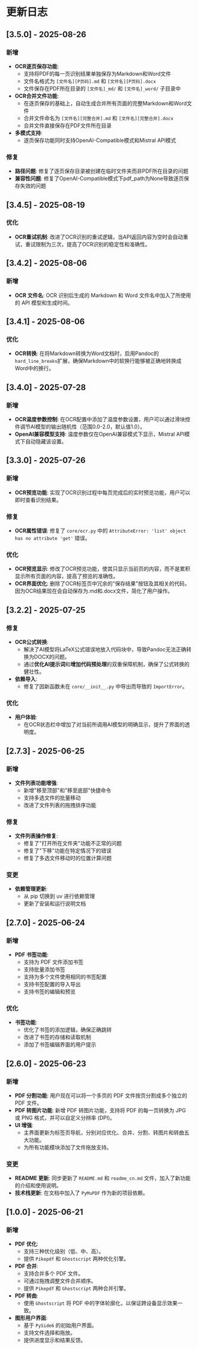 # 更新日志

## [3.5.0] - 2025-08-26

### 新增

- **OCR逐页保存功能**:
  - 支持将PDF的每一页识别结果单独保存为Markdown和Word文件
  - 文件名格式为 `[文件名][P页码].md` 和 `[文件名][P页码].docx`
  - 文件保存在PDF所在目录的 `[文件名]_md/` 和 `[文件名]_word/` 子目录中
- **OCR合并文件功能**:
  - 在逐页保存的基础上，自动生成合并所有页面的完整Markdown和Word文件
  - 合并文件命名为 `[文件名][完整合并].md` 和 `[文件名][完整合并].docx`
  - 合并文件直接保存在PDF文件所在目录
- **多模式支持**:
  - 逐页保存功能同时支持OpenAI-Compatible模式和Mistral API模式

### 修复

- **路径问题**: 修复了逐页保存目录被创建在临时文件夹而非PDF所在目录的问题
- **兼容性问题**: 修复了OpenAI-Compatible模式下pdf_path为None导致逐页保存失效的问题

## [3.4.5] - 2025-08-19

### 优化

- **OCR重试机制**: 改进了OCR识别的重试逻辑，当API返回内容为空时会自动重试，重试限制为三次，提高了OCR识别的稳定性和准确性。

## [3.4.2] - 2025-08-06

### 新增

- **OCR 文件名**: OCR 识别后生成的 Markdown 和 Word 文件名中加入了所使用的 API 模型和生成时间。

## [3.4.1] - 2025-08-06

### 优化

- **OCR转换**: 在将Markdown转换为Word文档时，启用Pandoc的`hard_line_breaks`扩展，确保Markdown中的软换行能够被正确地转换成Word中的换行。

## [3.4.0] - 2025-07-28

### 新增

- **OCR温度参数控制**: 在OCR配置中添加了温度参数设置，用户可以通过滑块控件调节AI模型的输出随机性（范围0.0-2.0，默认值1.0）。
- **OpenAI兼容模型支持**: 温度参数仅在OpenAI兼容模式下显示，Mistral API模式下自动隐藏该设置。

## [3.3.0] - 2025-07-26

### 新增

- **OCR预览功能**: 实现了OCR识别过程中每页完成后的实时预览功能，用户可以即时查看识别结果。

### 修复

- **OCR属性错误**: 修复了 `core/ocr.py` 中的 `AttributeError: 'list' object has no attribute 'get'` 错误。

### 优化

- **OCR预览显示**: 修改了OCR预览功能，使其只显示当前页的内容，而不是累积显示所有页面的内容，提高了预览的准确性。
- **OCR界面优化**: 删除了OCR标签页中冗余的"保存结果"按钮及其相关的代码，因为OCR结果现在会自动保存为.md和.docx文件，简化了用户操作。

## [3.2.2] - 2025-07-25

### 修复

- **OCR公式转换**:
    - 解决了AI模型将LaTeX公式错误地放入代码块中，导致Pandoc无法正确转换为DOCX的问题。
    - 通过**优化AI提示词**和**增加代码预处理**的双重保障机制，确保了公式转换的健壮性。
- **依赖导入**:
    - 修复了因新函数未在 `core/__init__.py` 中导出而导致的 `ImportError`。

### 优化

- **用户体验**:
    - 在OCR状态栏中增加了对当前所调用AI模型的明确显示，提升了界面的透明度。

## [2.7.3] - 2025-06-25

### 新增

- **文件列表功能增强**:
    - 新增"移至顶部"和"移至底部"快捷命令
    - 支持多选文件的批量移动
    - 改进了文件列表的拖拽排序功能

### 修复

- **文件列表操作修复**:
    - 修复了"打开所在文件夹"功能不正常的问题
    - 修复了"下移"功能在特定情况下的错误
    - 修复了多选文件移动时的位置计算问题

### 变更

- **依赖管理更新**:
    - 从 pip 切换到 uv 进行依赖管理
    - 更新了安装和运行说明文档

## [2.7.0] - 2025-06-24

### 新增

- **PDF 书签功能**: 
    - 支持为 PDF 文件添加书签
    - 支持批量添加书签
    - 支持为多个文件使用相同的书签配置
    - 支持书签配置的导入导出
    - 支持书签的编辑和预览

### 优化

- **书签功能**:
    - 优化了书签的添加逻辑，确保正确跳转
    - 改进了书签的存储和读取机制
    - 添加了书签编辑界面的用户提示

## [2.6.0] - 2025-06-23

### 新增

- **PDF 分割功能**: 用户现在可以将一个多页的 PDF 文件按页分割成多个独立的 PDF 文件。
- **PDF 转图片功能**: 新增 PDF 转图片功能，支持将 PDF 的每一页转换为 JPG 或 PNG 格式，并可以自定义分辨率 (DPI)。
- **UI 增强**:
    - 主界面更新为标签页导航，分别对应优化、合并、分割、转图片和转曲五大功能。
    - 为所有功能模块添加了文件拖放支持。

### 变更

- **README 更新**: 同步更新了 `README.md` 和 `readme_cn.md` 文件，加入了新功能的介绍和使用说明。
- **技术栈更新**: 在文档中加入了 `PyMuPDF` 作为新的项目依赖。

## [1.0.0] - 2025-06-21

### 新增

- **PDF 优化**:
    - 支持三种优化级别（低、中、高）。
    - 提供 `Pikepdf` 和 `Ghostscript` 两种优化引擎。
- **PDF 合并**:
    - 支持合并多个 PDF 文件。
    - 可通过拖拽调整文件合并顺序。
    - 提供 `Pikepdf` 和 `Ghostscript` 两种合并引擎。
- **PDF 转曲**:
    - 使用 `Ghostscript` 将 PDF 中的字体轮廓化，以保证跨设备显示效果一致。
- **图形用户界面**:
    - 基于 `PySide6` 的初始用户界面。
    - 支持文件选择和拖放。
    - 提供进度显示和结果反馈。